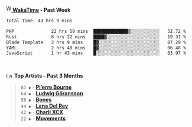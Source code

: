<img src="https://github.com/dxnter/dxnter/assets/17434202/67b21fa4-d36d-46f9-9dec-f23d976b00ef" alt="WakaTime Logo" width="14" height="18"/><a href="https://wakatime.com/@dxnter" target="_blank"><strong> WakaTime</strong></a><strong> - Past Week</strong>

<!--START_SECTION:waka-->

```txt
Total Time: 43 hrs 9 mins

PHP              22 hrs 50 mins  █████████████▒░░░░░░░░░░░   52.72 %
Rust             8 hrs 22 mins   ████▓░░░░░░░░░░░░░░░░░░░░   19.31 %
Blade Template   3 hrs 9 mins    █▓░░░░░░░░░░░░░░░░░░░░░░░   07.29 %
YAML             2 hrs 48 mins   █▓░░░░░░░░░░░░░░░░░░░░░░░   06.48 %
JavaScript       1 hr 43 mins    █░░░░░░░░░░░░░░░░░░░░░░░░   03.97 %
```

<!--END_SECTION:waka-->

<br/>

<!--START_LASTFM_ARTISTS:{"period": "3month", "rows": 6}-->
<a href="https://last.fm" target="_blank"><img src="https://user-images.githubusercontent.com/17434202/215290617-e793598d-d7c9-428f-9975-156db1ba89cc.svg" alt="Last.fm Logo" width="18" height="13"/></a> **Top Artists - Past 3 Months**

> `87 ▶️` ∙ **[Pi’erre Bourne](https://www.last.fm/music/Pi%E2%80%99erre+Bourne)**<br/>
> `64 ▶️` ∙ **[Ludwig Göransson](https://www.last.fm/music/Ludwig+G%C3%B6ransson)**<br/>
> `50 ▶️` ∙ **[Bones](https://www.last.fm/music/Bones)**<br/>
> `44 ▶️` ∙ **[Lana Del Rey](https://www.last.fm/music/Lana+Del+Rey)**<br/>
> `42 ▶️` ∙ **[Charli XCX](https://www.last.fm/music/Charli+XCX)**<br/>
> `22 ▶️` ∙ **[Movements](https://www.last.fm/music/Movements)**<br/>
<!--END_LASTFM_ARTISTS-->

